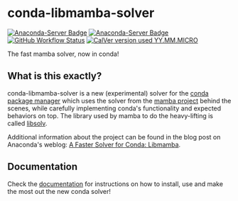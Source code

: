 # conda-libmamba-solver

[![Anaconda-Server Badge](https://anaconda.org/main/conda-libmamba-solver/badges/version.svg)](https://anaconda.org/main/conda-libmamba-solver)
[![Anaconda-Server Badge](https://anaconda.org/main/conda-libmamba-solver/badges/latest_release_date.svg)](https://anaconda.org/main/conda-libmamba-solver)
[![GitHub Workflow Status](https://img.shields.io/github/actions/workflow/status/conda/conda-libmamba-solver/ci.yml?branch=main&label=CI&logo=github&style=flat-square)](https://github.com/conda/conda-libmamba-solver/actions/workflows/ci.yml)
[![CalVer version used YY.MM.MICRO](https://img.shields.io/badge/calver-YY.MM.MICRO-22bfda.svg?style=flat-square)](https://calver.org)

The fast mamba solver, now in conda!

## What is this exactly?

conda-libmamba-solver is a new (experimental) solver for the
[conda package manager](https://docs.conda.io/) which uses the solver from the
[mamba project](https://mamba.readthedocs.io/) behind the scenes, while
carefully implementing conda's functionality and expected behaviors on top.
The library used by mamba to do the heavy-lifting is called [libsolv](https://github.com/openSUSE/libsolv).

Additional information about the project can be found in the blog post on Anaconda's weblog:
[A Faster Solver for Conda: Libmamba](https://www.anaconda.com/blog/a-faster-conda-for-a-growing-community).

## Documentation

Check the [documentation](https://conda.github.io/conda-libmamba-solver/) for
instructions on how to install, use and make the most out the new conda solver!
